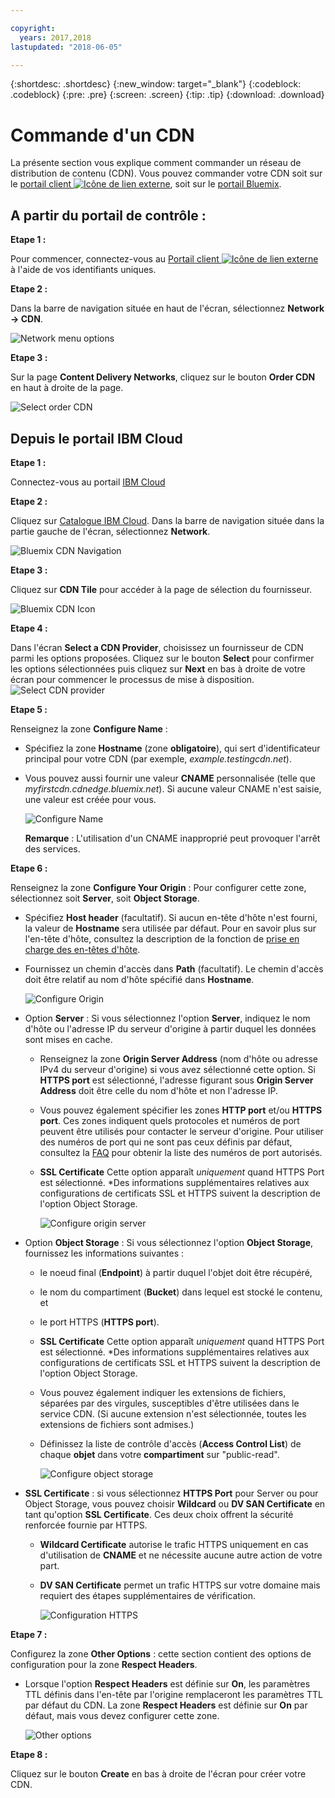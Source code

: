 ```yaml
---

copyright:
  years: 2017,2018
lastupdated: "2018-06-05"

---
```


{:shortdesc: .shortdesc}
{:new_window: target="_blank"}
{:codeblock: .codeblock}
{:pre: .pre}
{:screen: .screen}
{:tip: .tip}
{:download: .download}

# Commande d'un CDN

La présente section vous explique comment commander un réseau de distribution de contenu (CDN). Vous pouvez commander votre CDN soit sur le [portail client ![Icône de lien externe](../../icons/launch-glyph.svg "Icône de lien externe")](https://control.softlayer.com/), soit sur le [portail Bluemix](https://www.ibm.com/cloud-computing/bluemix/).

## A partir du portail de contrôle :

**Etape 1 :**

Pour commencer, connectez-vous au [Portail client ![Icône de lien externe](../../icons/launch-glyph.svg "Icône de lien externe")](https://control.softlayer.com/) à l'aide de vos identifiants uniques.

**Etape 2 :**

Dans la barre de navigation située en haut de l'écran, sélectionnez **Network -> CDN**.

   ![Network menu options](images/network-cdn.png)

**Etape 3 :**

Sur la page **Content Delivery Networks**, cliquez sur le bouton **Order CDN** en haut à droite de la page.

   ![Select order CDN](images/order-cdn-button.png)

## Depuis le portail IBM Cloud

**Etape 1 :**

Connectez-vous au portail [IBM Cloud](https://www.ibm.com/cloud-computing/bluemix/)

**Etape 2 :**

Cliquez sur [Catalogue IBM Cloud](https://console.bluemix.net/catalog/). Dans la barre de navigation située dans la partie gauche de l'écran, sélectionnez **Network**.

   ![Bluemix CDN Navigation](images/bluemix_navigation.png)

**Etape 3 :**

Cliquez sur **CDN Tile** pour accéder à la page de sélection du fournisseur.

   ![Bluemix CDN Icon](images/bluemix_tile.png)


**Etape 4 :**

Dans l'écran **Select a CDN Provider**, choisissez un fournisseur de CDN parmi les options proposées. Cliquez sur le bouton **Select** pour confirmer les options sélectionnées puis cliquez sur **Next** en bas à droite de votre écran pour commencer le processus de mise à disposition.  
       ![Select CDN provider](images/Vendor_Select_And_Provision.png)

**Etape 5 :**

Renseignez la zone **Configure Name** :  

  * Spécifiez la zone **Hostname** (zone **obligatoire**), qui sert d'identificateur principal pour votre CDN (par exemple, _example.testingcdn.net_).  
  * Vous pouvez aussi fournir une valeur **CNAME** personnalisée (telle que _myfirstcdn.cdnedge.bluemix.net_). Si aucune valeur CNAME n'est saisie, une valeur est créée pour vous. <validation information to be included here>  

       ![Configure Name](images/configure-hostname-cname.png)  

    **Remarque** : L'utilisation d'un CNAME inapproprié peut provoquer l'arrêt des services.

**Etape 6 :**

Renseignez la zone **Configure Your Origin** : Pour configurer cette zone, sélectionnez soit **Server**, soit **Object Storage**.  

   * Spécifiez **Host header** (facultatif). Si aucun en-tête d'hôte n'est fourni, la valeur de **Hostname** sera utilisée par défaut. Pour en savoir plus sur l'en-tête d'hôte, consultez la description de la fonction de [prise en charge des en-têtes d'hôte](about.html#host-header-support-).  

   * Fournissez un chemin d'accès dans **Path** (facultatif). Le chemin d'accès doit être relatif au nom d'hôte spécifié dans **Hostname**.

      ![Configure Origin](images/configure-origin.png)  

  * Option **Server** : Si vous sélectionnez l'option **Server**, indiquez le nom d'hôte ou l'adresse IP du serveur d'origine à partir duquel les données sont mises en cache.
      * Renseignez la zone **Origin Server Address** (nom d'hôte ou adresse IPv4 du serveur d'origine) si vous avez sélectionné cette option. Si **HTTPS port** est sélectionné, l'adresse figurant sous **Origin Server Address** doit être celle du nom d'hôte et non l'adresse IP.
      * Vous pouvez également spécifier les zones **HTTP port** et/ou **HTTPS port**. Ces zones indiquent quels protocoles et numéros de port peuvent être utilisés pour contacter le serveur d'origine. Pour utiliser des numéros de port qui ne sont pas ceux définis par défaut, consultez la [FAQ](faqs.html#are-there-any-restrictions-on-what-http-and-https-port-numbers-are-allowed-for-akamai) pour obtenir la liste des numéros de port autorisés.
      * **SSL Certificate** Cette option apparaît _uniquement_ quand HTTPS Port est sélectionné. \*Des informations supplémentaires relatives aux configurations de certificats SSL et HTTPS suivent la description de l'option Object Storage.

	     ![Configure origin server](images/configure-origin-server.png)

  * Option **Object Storage** : Si vous sélectionnez l'option **Object Storage**, fournissez les informations suivantes :
      * le noeud final (**Endpoint**) à partir duquel l'objet doit être récupéré,
      * le nom du compartiment (**Bucket**) dans lequel est stocké le contenu, et
      * le port HTTPS (**HTTPS port**).
      * **SSL Certificate** Cette option apparaît _uniquement_ quand HTTPS Port est sélectionné. \*Des informations supplémentaires relatives aux configurations de certificats SSL et HTTPS suivent la description de l'option Object Storage.
      * Vous pouvez également indiquer les extensions de fichiers, séparées par des virgules, susceptibles d'être utilisées dans le service CDN. (Si aucune extension n'est sélectionnée, toutes les extensions de fichiers sont admises.)
      * Définissez la liste de contrôle d'accès (**Access Control List**) de chaque **objet** dans votre **compartiment** sur "public-read".

      	  ![Configure object storage](images/configure-origin-cos.png)

  * **SSL Certificate** : si vous sélectionnez **HTTPS Port** pour Server ou pour Object Storage, vous pouvez choisir **Wildcard** ou **DV SAN Certificate** en tant qu'option **SSL Certificate**. Ces deux choix offrent la sécurité renforcée fournie par HTTPS.
    * **Wildcard Certificate** autorise le trafic HTTPS uniquement en cas d'utilisation de **CNAME** et ne nécessite aucune autre action de votre part.
    * **DV SAN Certificate** permet un trafic HTTPS sur votre domaine mais requiert des étapes supplémentaires de vérification.

        ![Configuration HTTPS](images/configure-https.png)


**Etape 7 :**

Configurez la zone **Other Options** : cette section contient des options de configuration pour la zone **Respect Headers**.

   * Lorsque l'option **Respect Headers** est définie sur **On**, les paramètres TTL définis dans l'en-tête par l'origine remplaceront les paramètres TTL par défaut du CDN. La zone **Respect Headers** est définie sur **On** par défaut, mais vous devez configurer cette zone.  

        ![Other options](images/other-options.png)

**Etape 8 :**

Cliquez sur le bouton **Create** en bas à droite de l'écran pour créer votre CDN.
